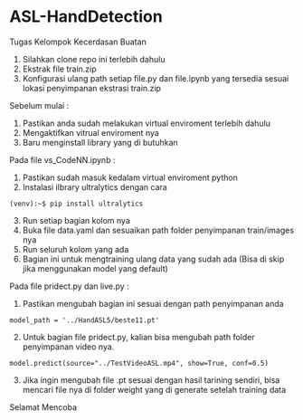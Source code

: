 # ASL-HandDetection
Tugas Kelompok Kecerdasan Buatan


1. Silahkan clone repo ini terlebih dahulu
2. Ekstrak file train.zip
3. Konfigurasi ulang path setiap file.py dan file.ipynb yang tersedia sesuai lokasi penyimpanan ekstrasi train.zip


Sebelum mulai :
1. Pastikan anda sudah melakukan virtual enviroment terlebih dahulu
2. Mengaktifkan vitrual enviroment nya
3. Baru menginstall library yang di butuhkan


Pada file vs_CodeNN.ipynb :
1. Pastikan sudah masuk kedalam virtual enviroment python
2. Instalasi ilbrary ultralytics dengan cara 
```console
(venv):~$ pip install ultralytics
```
3. Run setiap bagian kolom nya
4. Buka file data.yaml dan sesuaikan path folder penyimpanan train/images nya
5. Run seluruh kolom yang ada
6. Bagian ini untuk mengtraining ulang data yang sudah ada
(Bisa di skip jika menggunakan model yang default)


Pada file pridect.py dan live.py :
1. Pastikan mengubah bagian ini sesuai dengan path penyimpanan anda
```console
model_path = '../HandASL5/beste11.pt'
```
2. Untuk bagian file pridect.py, kalian bisa mengubah path folder penyimpanan video nya.
```console
model.predict(source="../TestVideoASL.mp4", show=True, conf=0.5)
```
3. Jika ingin mengubah file .pt sesuai dengan hasil tarining sendiri, bisa mencari file nya di folder weight yang di generate setelah training data


Selamat Mencoba

